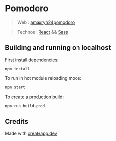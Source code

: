 # Pomodoro

> Web : [amauryh24pomodoro](https://amauryh24pomodoro.netlify.com/)

> Technos : [React](https://reactjs.org/) && [Sass](https://sass-lang.com/)

## Building and running on localhost

First install dependencies:

```sh
npm install
```

To run in hot module reloading mode:

```sh
npm start
```

To create a production build:

```sh
npm run build-prod
```

## Credits

Made with [createapp.dev](https://createapp.dev/)
